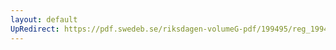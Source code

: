 ```yaml
---
layout: default
UpRedirect: https://pdf.swedeb.se/riksdagen-volumeG-pdf/199495/reg_199495/reg_199495_0431.pdf
---
```

